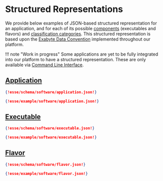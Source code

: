 # Structured Representations

We provide below examples of JSON-based structured representation for an application, and for each of its possible [components](overview.md#applications) (executables and flavors) and [classification categories](classification/overview.md). This structured representation is based upon the [Exabyte Data Convention](../data-structured/overview.md) implemented throughout our platform. 

!!! note "Work in progress"
    Some applications are yet to be fully integrated into our platform to have a structured representation. These are only available via [Command Line Interface](../cli/overview.md).

## [Application](components.md)

```json tab="Schema" 
{!esse/schema/software/application.json!}
```

```json tab="Example" 
{!esse/example/software/application.json!}
```

## [Executable](components.md#executables)

```json tab="Schema" 
{!esse/schema/software/executable.json!}
```

```json tab="Example" 
{!esse/example/software/executable.json!}
```

## [Flavor](components.md#flavors)

```json tab="Schema" 
{!esse/schema/software/flavor.json!}
```

```json tab="Example" 
{!esse/example/software/flavor.json!}
```
